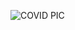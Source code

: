 ![COVID PIC](https://user-images.githubusercontent.com/100960483/227201430-74162ffe-9efe-497b-8d1e-272211675230.PNG)

